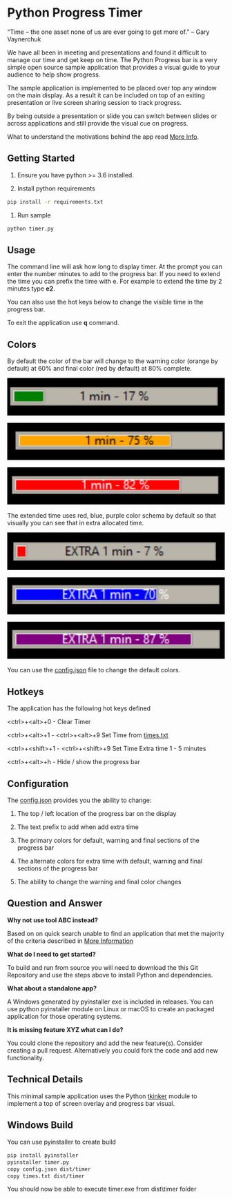# Python Progress Timer

“Time – the one asset none of us are ever going to get more of.”
– Gary Vaynerchuk

We have all been in meeting and presentations and found it difficult to manage our time and get keep on time. The Python Progress bar is a very simple open source sample application that provides a visual guide to your audience to help show progress.

The sample application is implemented to be placed over top any window on the main display. As a result it can be included on top of an exiting presentation or live screen sharing session to track progress.

By being outside a presentation or slide you can switch between slides or across applications and still provide the visual cue on progress.

What to understand the motivations behind the app read [More Info](./more-info.md).

## Getting Started

1. Ensure you have python >= 3.6 installed.

1. Install python requirements

```bash
pip install -r requirements.txt
```

1. Run sample

```bash
python timer.py
```

## Usage

The command line will ask how long to display timer. At the prompt you can enter the number minutes to add to the progress bar. If you need to extend the time you can prefix the time with e. For example to extend the time by 2 minutes type **e2**.

You can also use the hot keys below to change the visible time in the progress bar.

To exit the application use **q** command.

## Colors

By default the color of the bar will change to the warning color (orange by default) at 60% and final color (red by default) at 80% complete.

![Default Example](./images/default-example.png)

![Warning Example](./images/warning-example.png)

![Final Example](./images/final-example.png)

The extended time uses red, blue, purple color schema by default so that visually you can see that in extra allocated time.

![Extra Default Example](./images/extra-default-example.png)

![Extra Warning Example](./images/extra-warning-example.png)

![Extra Final Example](./images/extra-final-example.png)

You can use the [config.json](./config.json) file to change the default colors.

## Hotkeys

The application has the following hot keys defined

\<ctrl\>+\<alt\>+0 - Clear Timer

\<ctrl>+\<alt\>+1 - \<ctrl\>+\<alt\>+9 Set Time from [times.txt](./times.txt)

\<ctrl\>+\<shift\>+1 - \<ctrl>+\<shift\>+9 Set Time Extra time 1 - 5 minutes

\<ctrl\>+\<alt\>+h - Hide / show the progress bar

## Configuration

The [config.json](./config.json) provides you the ability to change:

1. The top / left location of the progress bar on the display

1. The text prefix to add when add extra time

1. The primary colors for default, warning and final sections of the progress bar

1. The alternate colors for extra time with default, warning and final sections of the progress bar

1. The ability to change the warning and final color changes

## Question and Answer

**Why not use tool ABC instead?**

Based on on quick search unable to find an application that met the majority of the criteria described in [More Information](./more-info.md)

**What do I need to get started?**

To build and run from source you will need to download the this Git Repository and use the steps above to install Python and dependencies.

**What about a standalone app?**

A Windows generated by pyinstaller exe is included in releases. You can use python pyinstaller module on Linux or macOS to create an packaged application for those operating systems.

**It is missing feature XYZ what can I do?**

You could clone the repository and add the new feature(s). Consider creating a pull request. Alternatively you could fork the code and add new functionality.

## Technical Details

This minimal sample application uses the Python [tkinker](https://docs.python.org/3/library/tkinter.html) module to implement a top of screen overlay and progress bar visual.

## Windows Build

You can use pyinstaller to create build

```pwsh
pip install pyinstaller
pyinstaller timer.py
copy config.json dist/timer
copy times.txt dist/timer
```

You should now be able to execute timer.exe from dist\timer folder
